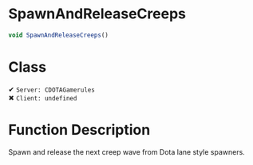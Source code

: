 # SpawnAndReleaseCreeps
```js
void SpawnAndReleaseCreeps()
```
# Class
✔ `Server: CDOTAGamerules`  
✖ `Client: undefined`  

# Function Description
Spawn and release the next creep wave from Dota lane style spawners.

